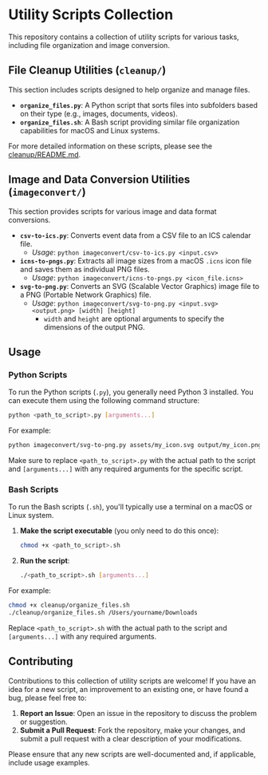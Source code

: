 # Utility Scripts Collection

This repository contains a collection of utility scripts for various tasks, including file organization and image conversion.

## File Cleanup Utilities (`cleanup/`)

This section includes scripts designed to help organize and manage files.

- **`organize_files.py`**: A Python script that sorts files into subfolders based on their type (e.g., images, documents, videos).
- **`organize_files.sh`**: A Bash script providing similar file organization capabilities for macOS and Linux systems.

For more detailed information on these scripts, please see the [cleanup/README.md](cleanup/README.md).

## Image and Data Conversion Utilities (`imageconvert/`)

This section provides scripts for various image and data format conversions.

- **`csv-to-ics.py`**: Converts event data from a CSV file to an ICS calendar file.
  - *Usage*: `python imageconvert/csv-to-ics.py <input.csv>`
- **`icns-to-pngs.py`**: Extracts all image sizes from a macOS `.icns` icon file and saves them as individual PNG files.
  - *Usage*: `python imageconvert/icns-to-pngs.py <icon_file.icns>`
- **`svg-to-png.py`**: Converts an SVG (Scalable Vector Graphics) image file to a PNG (Portable Network Graphics) file.
  - *Usage*: `python imageconvert/svg-to-png.py <input.svg> <output.png> [width] [height]`
    - `width` and `height` are optional arguments to specify the dimensions of the output PNG.

## Usage

### Python Scripts

To run the Python scripts (`.py`), you generally need Python 3 installed. You can execute them using the following command structure:

```bash
python <path_to_script>.py [arguments...]
```

For example:
```bash
python imageconvert/svg-to-png.py assets/my_icon.svg output/my_icon.png 128 128
```

Make sure to replace `<path_to_script>.py` with the actual path to the script and `[arguments...]` with any required arguments for the specific script.

### Bash Scripts

To run the Bash scripts (`.sh`), you'll typically use a terminal on a macOS or Linux system.

1.  **Make the script executable** (you only need to do this once):
    ```bash
    chmod +x <path_to_script>.sh
    ```
2.  **Run the script**:
    ```bash
    ./<path_to_script>.sh [arguments...]
    ```

For example:
```bash
chmod +x cleanup/organize_files.sh
./cleanup/organize_files.sh /Users/yourname/Downloads
```

Replace `<path_to_script>.sh` with the actual path to the script and `[arguments...]` with any required arguments.

## Contributing

Contributions to this collection of utility scripts are welcome! If you have an idea for a new script, an improvement to an existing one, or have found a bug, please feel free to:

1.  **Report an Issue**: Open an issue in the repository to discuss the problem or suggestion.
2.  **Submit a Pull Request**: Fork the repository, make your changes, and submit a pull request with a clear description of your modifications.

Please ensure that any new scripts are well-documented and, if applicable, include usage examples.

